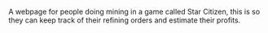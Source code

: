 A webpage for people doing mining in a game called Star Citizen, this is so they can keep track of their refining orders and estimate their profits. 
